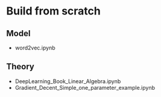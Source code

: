 # Build from scratch

## Model
- word2vec.ipynb

## Theory
- DeepLearning_Book_Linear_Algebra.ipynb
- Gradient_Decent_Simple_one_parameter_example.ipynb


